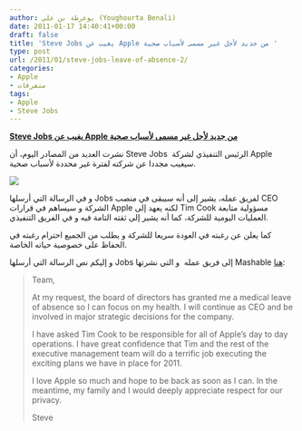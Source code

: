 ```yaml
---
author: يوغرطة بن علي (Youghourta Benali)
date: 2011-01-17 14:40:41+00:00
draft: false
title: 'Steve Jobs يغيب عن Apple من جديد لأجل غير مسمى لأسباب صحية '
type: post
url: /2011/01/steve-jobs-leave-of-absence-2/
categories:
- Apple
- متفرقات
tags:
- Apple
- Steve Jobs
---
```


**[Steve Jobs يغيب عن Apple من جديد لأجل غير مسمى لأسباب صحية](http://www.it-scoop.com/2011/01/steve-jobs-leave-of-absence-2/)**




نشرت العديد من المصادر اليوم، أن Steve Jobs  الرئيس التنفيذي لشركة Apple سيغيب مجددا عن شركته لفترة غير محددة لأسباب صحية.




[![](http://www.it-scoop.com/wp-content/uploads/2011/01/steve-jobs.jpg)
](http://www.it-scoop.com/2011/01/steve-jobs-leave-of-absence-2/)


و في الرسالة التي أرسلها Jobs لفريق عمله، يشير إلى أنه سيبقى في منصب CEO الشركة و سيساهم في قرارات Apple لكنه يعهد إلى Tim Cook مسؤولية متابعة العمليات اليومية للشركة، كما أنه يشير إلى ثقته التامة فيه و في الفريق التنفيذي.

كما يعلن عن رغبته في العودة سريعا للشركة و يطلب من الجميع احترام رغبته في الحفاظ على خصوصية حياته الخاصة.

و إليكم نص الرسالة التي أرسلها Jobs إلى فريق عمله  و التي نشرتها Mashable [هنا](http://mashable.com/2011/01/17/steve-jobs-leave-of-absence-2/):


<blockquote>

Team,

At my request, the board of directors has granted me a medical leave of absence so I can focus on my health. I will continue as CEO and be involved in major strategic decisions for the company.

I have asked Tim Cook to be responsible for all of Apple’s day to day operations. I have great confidence that Tim and the rest of the executive management team will do a terrific job executing the exciting plans we have in place for 2011.

I love Apple so much and hope to be back as soon as I can. In the meantime, my family and I would deeply appreciate respect for our privacy.

Steve</blockquote>
